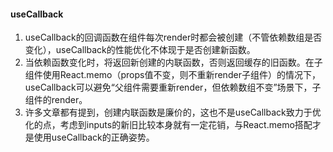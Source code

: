 #### useCallback
1. useCallback的回调函数在组件每次render时都会被创建（不管依赖数组是否变化），useCallback的性能优化不体现于是否创建新函数。
2. 当依赖函数变化时，将返回新创建的内联函数，否则返回缓存的旧函数。在子组件使用React.memo（props值不变，则不重新render子组件）的情况下，useCallback可以避免“父组件需要重新render，但依赖数组不变”场景下，子组件的render。
3. 许多文章都有提到，创建内联函数是廉价的，这也不是useCallback致力于优化的点，考虑到inputs的新旧比较本身就有一定花销，与React.memo搭配才是使用useCallback的正确姿势。
